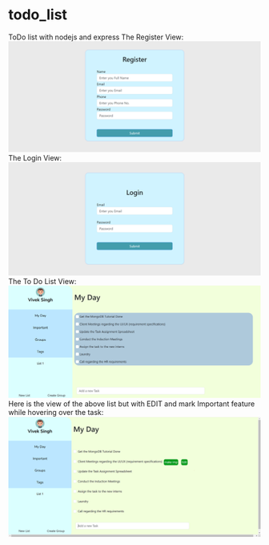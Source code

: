 # todo_list
 ToDo list with nodejs and express
 The Register View:
 ![alt text](.github/register.png)
 The Login View:
 ![alt text](.github/login.png)
 The To Do List View:
 ![alt text](.github/list.png)
 Here is the view of the above list but with EDIT and mark Important feature while hovering over the task:
  ![alt text](.github/list_imp_edit.png)

